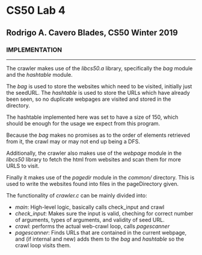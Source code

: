 # CS50 Lab 4
## Rodrigo A. Cavero Blades, CS50 Winter 2019

### IMPLEMENTATION
---
The crawler makes use of the *libcs50.a* library, specifically the *bag* module and the *hashtable* module.

The *bag* is used to store the websites which need to be visited, initially just the seedURL.
The *hashtable* is used to store the URLs which have already been seen, so no duplicate webpages are visited and stored in the directory.

The hashtable implemented here was set to have a size of 150, which should be enough for the usage we expect from this program.

Because the *bag* makes no promises as to the order of elements retrieved from it, the crawl may or may not end up being a DFS.

Additionally, the crawler also makes use of the *webpage* module in the *libcs50* library to fetch the html from websites and scan them for more URLS to visit.

Finally it makes use of the *pagedir* module in the *common/* directory. This is used to write the websites found into files in the pageDirectory given.

The functionality of *crawler.c* can be mainly divided into:
* *main*: High-level logic, basically calls check_input and crawl
* *check_input*: Makes sure the input is valid, cheching for correct number of arguments, types of arguments, and validity of seed URL.
* *crawl*: performs the actual web-crawl loop, calls *pagescanner*
* *pagescanner*: Finds URLs that are contained in the current webpage, and (if internal and new) adds them to the *bag* and *hashtable* so the crawl loop visits them.
